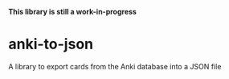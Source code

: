 **This library is still a work-in-progress**

# anki-to-json
A library to export cards from the Anki database into a JSON file
